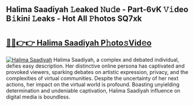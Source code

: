 ## Halima Saadiyah 𝙻eaked 𝙽u𝚍e - Part-6vK 𝚅𝚒deo B𝚒kini 𝙻eaks - Hot All 𝙿hotos SQ7xk

# <h2><a href="http://ld1aqu.urlbe.top/?page=Halima+Saadiyah">🔗🔗👉👉 Halima Saadiyah P𝚑oto𝚜Vid𝚎o</a></h2>

[![Halima Saadiyah](https://i.imgur.com/eBuTRDB.gif)](http://ld1aqu.urlbe.top/?page=Halima+Saadiyah)
Halima Saadiyah, a complex and debated individual, defies easy description. Her distinctive online persona has captivated and provoked viewers, sparking debates on artistic expression, privacy, and the complexities of virtual communities. Despite the uncertainty of her next actions, her impact on the virtual world is profound. Boasting unyielding determination and undeniable captivation, Halima Saadiyah influence on digital media is boundless.

